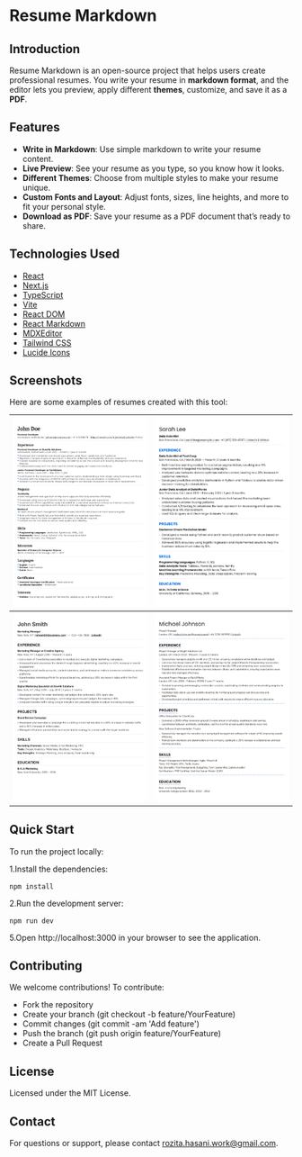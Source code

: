 # Resume Markdown

## Introduction
Resume Markdown is an open-source project that helps users create professional resumes. You write your resume in **markdown format**, and the editor lets you preview, apply different **themes**, customize, and save it as a **PDF**.

## Features
- **Write in Markdown**: Use simple markdown to write your resume content.
- **Live Preview**: See your resume as you type, so you know how it looks.
- **Different Themes**: Choose from multiple styles to make your resume unique.
- **Custom Fonts and Layout**: Adjust fonts, sizes, line heights, and more to fit your personal style.
- **Download as PDF**: Save your resume as a PDF document that’s ready to share.

## Technologies Used
- [React](https://react.dev/)
- [Next.js](https://nextjs.org/)
- [TypeScript](https://www.typescriptlang.org/)
- [Vite](https://vitejs.dev/)
- [React DOM](https://reactjs.org/docs/react-dom.html)
- [React Markdown](https://github.com/remarkjs/react-markdown)
- [MDXEditor](https://github.com/mdxeditor/editor)
- [Tailwind CSS](https://tailwindcss.com/)
- [Lucide Icons](https://lucide.dev/)

## Screenshots
Here are some examples of resumes created with this tool:

| ![Resume Example](/public/screenshots/mashhad-resume.jpg) | ![Resume Example](/public/screenshots/isfahan-resume.jpg) |
|-----------------------------------------------------------|-----------------------------------------------------------|
| ![Resume Example](/public/screenshots/tehran-resume.jpg)  | ![Resume Example](/public/screenshots/shiraz-resume.jpg)  |

## Quick Start
To run the project locally:

1.Install the dependencies:

```
npm install
```

2.Run the development server:

```
npm run dev
```

5.Open http://localhost:3000 in your browser to see the application.

## Contributing
We welcome contributions! To contribute:
- Fork the repository
- Create your branch (git checkout -b feature/YourFeature)
- Commit changes (git commit -am 'Add feature')
- Push the branch (git push origin feature/YourFeature)
- Create a Pull Request

## License
Licensed under the MIT License.

## Contact
For questions or support, please contact [rozita.hasani.work@gmail.com](mailto:rozita.hasani.work@gmail.com).